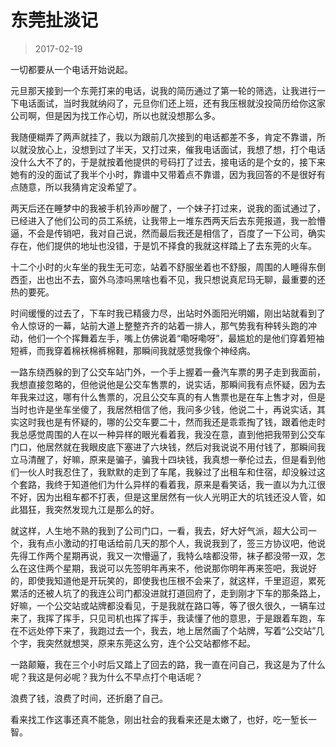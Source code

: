 # 东莞扯淡记

> 2017-02-19

一切都要从一个电话开始说起。

元旦那天接到一个东莞打来的电话，说我的简历通过了第一轮的筛选，让我进行一下电话面试，当时我就纳闷了，元旦你们还上班，还有我压根就没投简历给你这家公司啊，但是因为找工作心切，所以也就没想那么多。

我随便糊弄了两声就挂了，我以为跟前几次接到的电话都差不多，肯定不靠谱，所以就没放心上，没想到过了半天，又打过来，催我电话面试，我想了想，打个电话没什么大不了的，于是就按着他提供的号码打了过去，接电话的是个女的，接下来她有的没的面试了我半个小时，靠谱中又带着点不靠谱，因为我回答的不是很好有点随意，所以我猜肯定没希望了。

两天后还在睡梦中的我被手机铃声吵醒了，一个妹子打过来，说我的面试通过了，已经进入了他们公司的员工系统，让我带上一堆东西两天后去东莞报道，我一脸懵逼，不会是传销吧，我对自己说，然而最后我还是相信了，百度了一下公司，确实存在，他们提供的地址也没错，于是饥不择食的我就这样踏上了去东莞的火车。

十二个小时的火车坐的我生无可恋，站着不舒服坐着也不舒服，周围的人睡得东倒西歪，出也出不去，窗外乌漆吗黑啥也看不见，我只想说真尼玛无聊，最重要的还热的要死。

时间缓慢的过去了，下车时我已精疲力尽，出站时外面阳光明媚，刚出站就看到了令人惊讶的一幕，站前大道上整整齐齐的站着一排人，那气势我有种转头跑的冲动，他们一个个挥舞着左手，嘴上仿佛说着“嘞呀嘞呀”，最尴尬的是他们穿着短袖短裤，而我穿着棉袄棉裤棉鞋，那瞬间我就感觉我像个神经病。

一路东绕西躲的到了公交车站门外，一个手上握着一叠汽车票的男子走到我面前，我想直接忽略的，但他说他是公交车售票的，说实话，那瞬间我有点怀疑，因为去年我来过这，哪有什么售票的，况且公交车真的有人售票也是在车上售才对，但是当时也许是坐车坐傻了，我居然相信了他，我问多少钱，他说二十，再说实话，其实这时我也是有怀疑的，哪的公交车要二十，然而我还是乖乖掏了钱，跟着他走时我总感觉周围的人在以一种异样的眼光看着我，我没在意，直到他把我带到公交车门口，他居然就在我眼皮底下塞进了六块钱，然后对我说说不用付钱了，那瞬间我立马清醒了，好嘛，原来是骗子，骗我十四块钱，我真想一拳伦过去，但是看到他们一伙人时我忍住了，我默默的走到了车尾，我躲过了出租车和住宿，却没躲过这个套路，我终于知道他们为什么异样的看着我，原来是看笑话，我一直以为九江很不好，因为出租车都不打表，但是这里居然有一伙人光明正大的坑钱还没人管，如此猖狂，我突然发现九江是那么的好。

就这样，人生地不熟的我到了公司门口，一看，我去，好大好气派，超大公司一个，我有点小激动的打电话给前几天的那个人，我说我到了，签三方协议吧，他说先得工作两个星期再说，我又一次懵逼了，我特么啥都没带，袜子都没带一双，怎么在这住两个星期，我说可以先签明年再来不，他说那你明年再来签吧，我说好的，即使我知道他是开玩笑的，即使我也压根不会来了，就这样，千里迢迢，累死累活的还被人坑了的我连公司门都没进就打道回府了，走到刚才下车的那条路上，好嘛，一个公交站或站牌都没看见，于是我就在路口等，等了很久很久，一辆车过来了，我挥了挥手，只见司机也挥了挥手，我读懂了他的意思，于是跟着车跑，车在不远处停下来了，我跑过去一个，我去，地上居然画了个站牌，写着“公交站”几个字，我突然就想哭，原来东莞这么穷，连个公交站都修不起。

一路颠簸，我在三个小时后又踏上了回去的路，我一直在问自己，我这是为了什么呢？我这是何必呢？我为什么不早点打个电话呢？

浪费了钱，浪费了时间，还折磨了自己。

看来找工作这事还真不能急，刚出社会的我看来还是太嫩了，也好，吃一堑长一智。